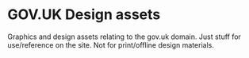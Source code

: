 GOV.UK Design assets
====================

Graphics and design assets relating to the gov.uk domain.
Just stuff for use/reference on the site. Not for print/offline design materials.